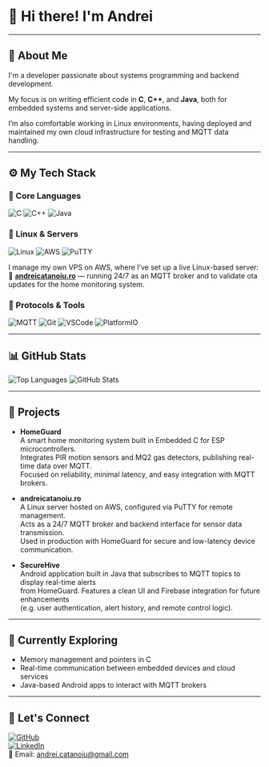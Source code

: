 # 👋 Hi there! I'm Andrei

---

## 🚀 About Me

I'm a developer passionate about systems programming and backend development.  

My focus is on writing efficient code in **C**, **C++**, and **Java**, both for embedded systems and server-side applications.

I’m also comfortable working in Linux environments, having deployed and maintained my own cloud infrastructure for testing and MQTT data handling.

---

## ⚙️ My Tech Stack

### 🧠 Core Languages

![C](https://img.shields.io/badge/C-00599C?style=for-the-badge&logo=c&logoColor=white)
![C++](https://img.shields.io/badge/C++-00599C?style=for-the-badge&logo=c%2B%2B&logoColor=white)
![Java](https://img.shields.io/badge/Java-ED8B00?style=for-the-badge&logo=java&logoColor=white)

### 🐧 Linux & Servers

![Linux](https://img.shields.io/badge/Linux-FCC624?style=for-the-badge&logo=linux&logoColor=black)
![AWS](https://img.shields.io/badge/AWS-232F3E?style=for-the-badge&logo=amazon-aws&logoColor=white)
![PuTTY](https://img.shields.io/badge/PuTTY-002060?style=for-the-badge&logo=putty&logoColor=white)

I manage my own VPS on AWS, where I’ve set up a live Linux-based server:  
🔗 **[andreicatanoiu.ro](http://andreicatanoiu.ro)** — running 24/7 as an MQTT broker and to validate ota updates for the home monitoring system.

### 🔌 Protocols & Tools

![MQTT](https://img.shields.io/badge/MQTT-6002EE?style=for-the-badge&logo=data:image/svg+xml;base64,...&logoColor=white)
![Git](https://img.shields.io/badge/Git-F05032?style=for-the-badge&logo=git&logoColor=white)
![VSCode](https://img.shields.io/badge/VSCode-007ACC?style=for-the-badge&logo=visual-studio-code&logoColor=white)
![PlatformIO](https://img.shields.io/badge/PlatformIO-FE7C3F?style=for-the-badge&logo=platformio&logoColor=white)

---

## 📊 GitHub Stats

![Top Languages](https://github-readme-stats.vercel.app/api/top-langs/?username=AndreiCatanoiu&layout=compact&theme=tokyonight)
![GitHub Stats](https://github-readme-stats.vercel.app/api?username=AndreiCatanoiu&show_icons=true&theme=tokyonight)

---

## 🧪 Projects

- **HomeGuard**  
  A smart home monitoring system built in Embedded C for ESP microcontrollers.  
  Integrates PIR motion sensors and MQ2 gas detectors, publishing real-time data over MQTT.  
  Focused on reliability, minimal latency, and easy integration with MQTT brokers.

- **andreicatanoiu.ro**  
  A Linux server hosted on AWS, configured via PuTTY for remote management.  
  Acts as a 24/7 MQTT broker and backend interface for sensor data transmission.  
  Used in production with HomeGuard for secure and low-latency device communication.

- **SecureHive**  
  Android application built in Java that subscribes to MQTT topics to display real-time alerts  
  from HomeGuard. Features a clean UI and Firebase integration for future enhancements  
  (e.g. user authentication, alert history, and remote control logic).
---

## 🌱 Currently Exploring

- Memory management and pointers in C  
- Real-time communication between embedded devices and cloud services  
- Java-based Android apps to interact with MQTT brokers

---

## 🤝 Let's Connect

[![GitHub](https://img.shields.io/badge/GitHub-181717?style=for-the-badge&logo=github&logoColor=white)](https://github.com/AndreiCatanoiu)  
[![LinkedIn](https://img.shields.io/badge/LinkedIn-0077B5?style=for-the-badge&logo=linkedin&logoColor=white)](https://linkedin.com/in/andrei-c%C4%83t%C4%83noiu-60b627279)  
📧 Email: andrei.catanoiu@gmail.com
